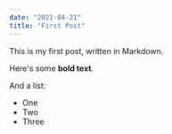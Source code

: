 ```yaml
---
date: "2021-04-21"
title: "First Post"
---
```

This is my first post, written in Markdown.

Here's some __bold text__.

And a list:

* One
* Two
* Three